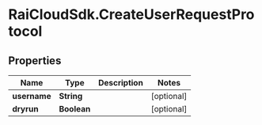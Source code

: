 # RaiCloudSdk.CreateUserRequestProtocol

## Properties

Name | Type | Description | Notes
------------ | ------------- | ------------- | -------------
**username** | **String** |  | [optional] 
**dryrun** | **Boolean** |  | [optional] 


